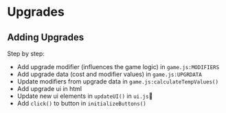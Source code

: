 # Upgrades
## Adding Upgrades
Step by step: 
- Add upgrade modifier (influences the game logic) in `game.js:MODIFIERS` 
- Add upgrade data (cost and modifier values) in `game.js:UPGRDATA` 
- Update modifiers from upgrade data in  `game.js:calculateTempValues()` 
- Add upgrade ui in html 
- Update new ui elements in `updateUI()` in `ui.js` 
- Add `click()` to button in  `initializeButtons()` 